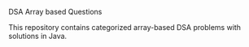 <H> DSA Array based Questions </H>
<p>
This repository contains categorized array-based DSA problems with solutions in Java.

</p>